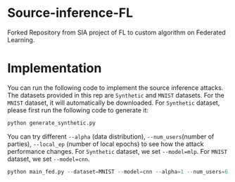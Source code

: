 # Source-inference-FL
Forked Repository from SIA project of FL to custom algorithm on Federated Learning.

# Implementation
You can run the following code to implement the source inference attacks. The datasets provided in this rep are `Synthetic` and `MNIST` datasets. For the `MNIST` dataset, it will automatically be downloaded. For `Synthetic` dataset, please first run the following code to generate it:
```python
python generate_synthetic.py
```

You can try different `--alpha` (data distribution), `--num_users`(number of parties), `--local_ep` (number of local epochs) to see how the attack performance changes. For `Synthetic` dataset, we set `--model=mlp`. For `MNIST` dataset, we set `--model=cnn`.
```python
python main_fed.py --dataset=MNIST --model=cnn --alpha=1 --num_users=6 --local_ep=5
```
